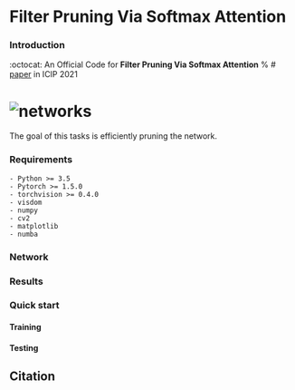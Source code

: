 # Filter Pruning Via Softmax Attention

### Introduction

:octocat: An Official Code for **Filter Pruning Via Softmax Attention**
% # [paper](https://ieeexplore.ieee.org/document/9190715) in ICIP 2021

# ![networks](https://user-images.githubusercontent.com/18729104/99487045-d6cdfb00-29a8-11eb-89c5-ff0dd7b4638c.png)

The goal of this tasks is efficiently pruning the network. 

### Requirements

```
- Python >= 3.5 
- Pytorch >= 1.5.0 
- torchvision >= 0.4.0 
- visdom
- numpy 
- cv2
- matplotlib
- numba
```

### Network

### Results


### Quick start


#### Training


#### Testing

## Citation

